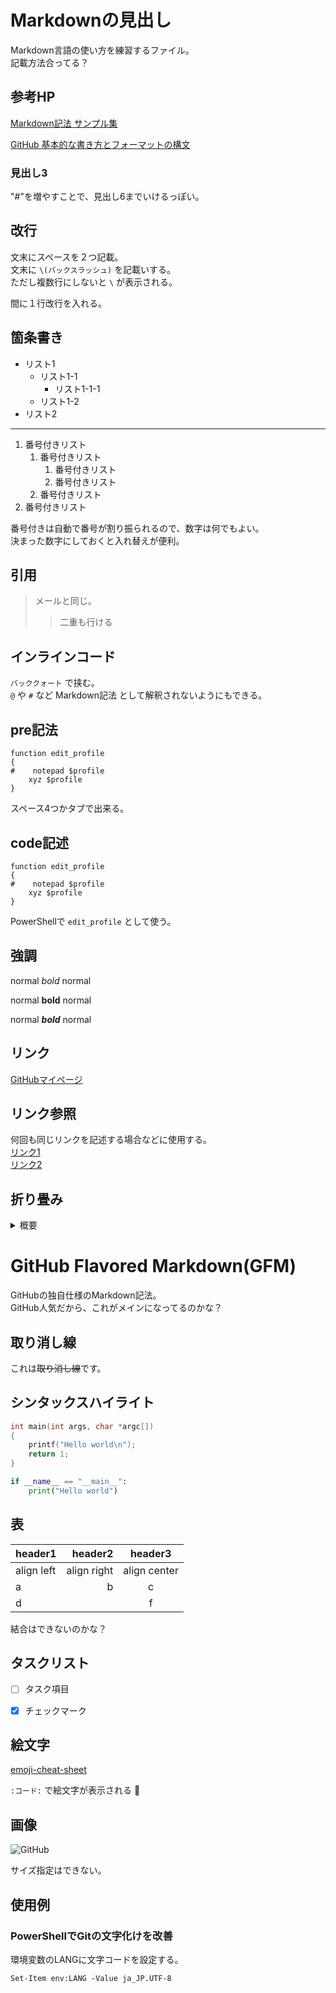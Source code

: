 # Markdownの見出し

Markdown言語の使い方を練習するファイル。  
記載方法合ってる？

## 参考HP
[Markdown記法 サンプル集](https://qiita.com/tbpgr/items/989c6badefff69377da7)

[GitHub 基本的な書き方とフォーマットの構文](https://docs.github.com/ja/github/writing-on-github/getting-started-with-writing-and-formatting-on-github/basic-writing-and-formatting-syntax)

### 見出し3
"#"を増やすことで、見出し6までいけるっぽい。


## 改行
文末にスペースを２つ記載。  
文末に `\(バックスラッシュ)` を記載いする。\
ただし複数行にしないと `\` が表示される。

間に１行改行を入れる。


## 箇条書き
- リスト1
  - リスト1-1
    - リスト1-1-1
  - リスト1-2
- リスト2

---

1. 番号付きリスト
    1. 番号付きリスト
        1. 番号付きリスト
        1. 番号付きリスト
    1. 番号付きリスト
1. 番号付きリスト

番号付きは自動で番号が割り振られるので、数字は何でもよい。\
決まった数字にしておくと入れ替えが便利。

## 引用
> メールと同じ。
> 
>> 二重も行ける


## インラインコード
`バッククォート` で挟む。\
`@` や `#` など Markdown記法 として解釈されないようにもできる。

## pre記法
    function edit_profile
    {
    #    notepad $profile
        xyz $profile
    }

スペース4つかタブで出来る。

## code記述
```
function edit_profile
{
#    notepad $profile
    xyz $profile
}
```

PowerShellで `edit_profile` として使う。

## 強調
normal *bold* normal

normal **bold** normal

normal ***bold*** normal

## リンク
[GitHubマイページ](https://github.com/tsu-kunn)

## リンク参照
何回も同じリンクを記述する場合などに使用する。  
[リンク1][GitHub]  
[リンク2][GitHub]

[GitHub]: https://github.com/

## 折り畳み
<details>
<summary>概要</summary>
本文。  
空白2つや"\"の改行は無効になるっぽい。

[GitHubマイページ](https://github.com/tsu-kunn)

```bash
function wincmd()
{
    CMD=$1
    shift
    $CMD $* 2>&1 | iconv -f cp932 -t utf-8
}
```
Qiitaと違ってGitHubはcode記述もいけるっぽい。
</details>


# GitHub Flavored Markdown(GFM)
GitHubの独自仕様のMarkdown記法。  
GitHub人気だから、これがメインになってるのかな？

## 取り消し線
これは~~取り消し線~~です。


## シンタックスハイライト
~~~C
int main(int args, char *argc[])
{
	printf("Hello world\n");
	return 1;
}
~~~

``` Python
if __name__ == "__main__":
    print("Hello world")
```

## 表
|header1|header2|header3|
|:--|--:|:--:|
|align left|align right|align center|
|a|b|c|
|d||f|

結合はできないのかな？


## タスクリスト
- [ ] タスク項目
- [x] チェックマーク


## 絵文字
[emoji-cheat-sheet](https://github.com/ikatyang/emoji-cheat-sheet/blob/master/README.md)

`:コード:` で絵文字が表示される :penguin: 


## 画像
![GitHub](https://tsu-kunn.github.io/html/pict/Github_i.png)

サイズ指定はできない。


## 使用例

### PowerShellでGitの文字化けを改善
  
環境変数のLANGに文字コードを設定する。

~~~
Set-Item env:LANG -Value ja_JP.UTF-8
~~~
